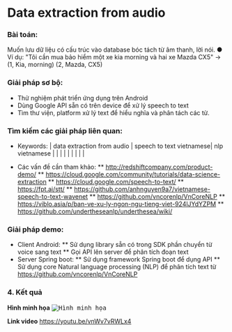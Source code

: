 # Data extraction from audio
### Bài toán:
Muốn lưu dữ liệu có cấu trúc vào database bóc tách từ âm thanh, lời nói. ●	Ví dụ: "Tôi cần mua bảo hiểm một xe kia morning và hai xe Mazda CX5" -> (1, Kia, morning) (2, Mazda, CX5)

### Giải pháp sơ bộ: 
* Thử nghiệm phát triển ứng dụng trên Android 
* Dùng Google API sẵn có trên device để xử lý speech to text 
* Tìm thư viện, platform xử lý text để hiểu nghĩa và phân tách các từ.

### Tìm kiếm các giải pháp liên quan:
* Keywords:
| data extraction from audio | speech to text vietnamese| nlp vietnamese |
| 							 | 							| 				 |
| 							 | 							| 				 |

* Các vấn đề cần tham khảo:
** http://redshiftcompany.com/product-demo/
** https://cloud.google.com/community/tutorials/data-science-extraction
** https://cloud.google.com/speech-to-text/
** https://fpt.ai/stt/
** https://github.com/anhnguyen9a7/vietnamese-speech-to-text-wavenet
** https://github.com/vncorenlp/VnCoreNLP
** https://viblo.asia/p/ban-ve-xu-ly-ngon-ngu-tieng-viet-924lJYdYZPM
** https://github.com/undertheseanlp/underthesea/wiki/ 

### Giải pháp demo:
* Client Android: 
** Sử dụng library sẵn có trong SDK phần chuyển từ voice sang text
** Gọi API lên server để phân tích đoạn text
* Server Spring boot:
** Sử dụng framework Spring boot để dụng API 
** Sử dụng core Natural language processing (NLP) để phân tích text từ https://github.com/vncorenlp/VnCoreNLP 

### 4. Kết quả
**Hình minh họa**
<kbd><img title="Hình minh họa" src="https://raw.githubusercontent.com/namntdev/data-extraction/master/result.png"></kbd><br/>

**Link video**
https://youtu.be/vnWv7vRWLx4